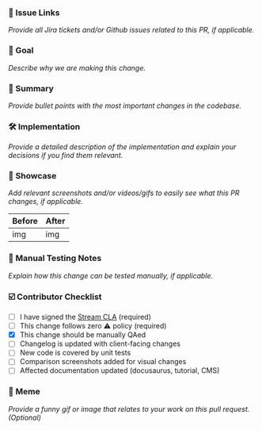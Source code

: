 ### 🔗 Issue Links

_Provide all Jira tickets and/or Github issues related to this PR, if applicable._

### 🎯 Goal

_Describe why we are making this change._

### 📝 Summary

_Provide bullet points with the most important changes in the codebase._

### 🛠 Implementation

_Provide a detailed description of the implementation and explain your decisions if you find them relevant._

### 🎨 Showcase

_Add relevant screenshots and/or videos/gifs to easily see what this PR changes, if applicable._

| Before | After |
| ------ | ----- |
|  img   |  img  |

### 🧪 Manual Testing Notes

_Explain how this change can be tested manually, if applicable._

### ☑️ Contributor Checklist

- [ ] I have signed the [Stream CLA](https://docs.google.com/forms/d/e/1FAIpQLScFKsKkAJI7mhCr7K9rEIOpqIDThrWxuvxnwUq2XkHyG154vQ/viewform) (required)
- [ ] This change follows zero ⚠️ policy (required)
- [x] This change should be manually QAed
- [ ] Changelog is updated with client-facing changes
- [ ] New code is covered by unit tests
- [ ] Comparison screenshots added for visual changes
- [ ] Affected documentation updated (docusaurus, tutorial, CMS)

### 🎁 Meme

_Provide a funny gif or image that relates to your work on this pull request. (Optional)_
